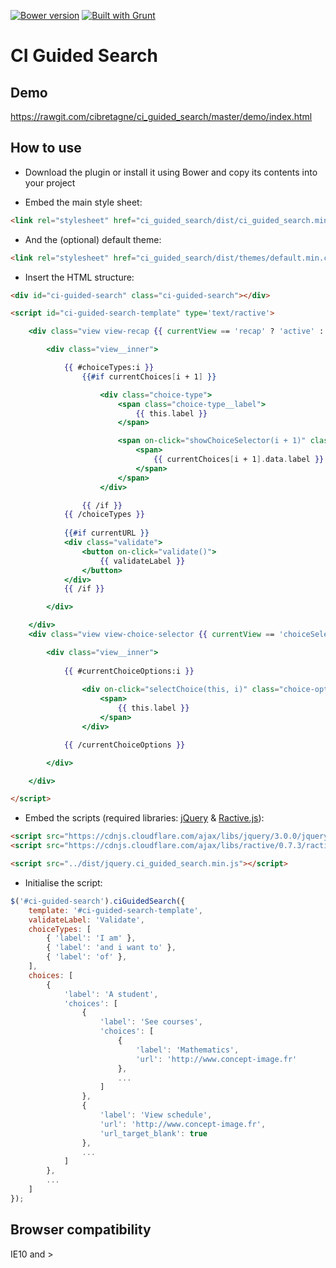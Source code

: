 [![Bower version](https://badge.fury.io/bo/ci_guided_search.svg)](http://badge.fury.io/bo/ci_guided_search)
[![Built with Grunt](https://cdn.gruntjs.com/builtwith.png)](http://gruntjs.com/)

# CI Guided Search

## Demo
https://rawgit.com/cibretagne/ci_guided_search/master/demo/index.html

## How to use
* Download the plugin or install it using Bower and copy its contents into your project

* Embed the main style sheet:

```html
<link rel="stylesheet" href="ci_guided_search/dist/ci_guided_search.min.css">
```
* And the (optional) default theme:

```html
<link rel="stylesheet" href="ci_guided_search/dist/themes/default.min.css">
```
* Insert the HTML structure:
```html
<div id="ci-guided-search" class="ci-guided-search"></div>

<script id="ci-guided-search-template" type='text/ractive'>

	<div class="view view-recap {{ currentView == 'recap' ? 'active' : 'not-visible' }}">

		<div class="view__inner">

			{{ #choiceTypes:i }}
				{{#if currentChoices[i + 1] }}

					<div class="choice-type">
						<span class="choice-type__label">
							{{ this.label }}
						</span>

						<span on-click="showChoiceSelector(i + 1)" class="choice-type__value">
							<span>
								{{ currentChoices[i + 1].data.label }}
							</span>
						</span>
					</div>

				{{ /if }}
			{{ /choiceTypes }}
			
			{{#if currentURL }}
			<div class="validate">
				<button on-click="validate()">
					{{ validateLabel }}
				</button>
			</div>
			{{ /if }}

		</div>

	</div>
	<div class="view view-choice-selector {{ currentView == 'choiceSelector' ? 'active' : 'not-visible' }}">

		<div class="view__inner">
			
			{{ #currentChoiceOptions:i }}
			
				<div on-click="selectChoice(this, i)" class="choice-option">
					<span>
						{{ this.label }}
					</span>
				</div>

			{{ /currentChoiceOptions }}

		</div>

	</div>

</script>
```
* Embed the scripts (required libraries:  [jQuery](http://jquery.com) & [Ractive.js](http://www.ractivejs.org)):

```html
<script src="https://cdnjs.cloudflare.com/ajax/libs/jquery/3.0.0/jquery.min.js"></script>
<script src="https://cdnjs.cloudflare.com/ajax/libs/ractive/0.7.3/ractive.min.js"></script>

<script src="../dist/jquery.ci_guided_search.min.js"></script>
```
* Initialise the script:
```javascript
$('#ci-guided-search').ciGuidedSearch({
	template: '#ci-guided-search-template',
    validateLabel: 'Validate',
	choiceTypes: [
		{ 'label': 'I am' },
		{ 'label': 'and i want to' },
		{ 'label': 'of' },
	],
	choices: [
		{
			'label': 'A student',
			'choices': [
				{
					'label': 'See courses',
					'choices': [
						{
							'label': 'Mathematics',
							'url': 'http://www.concept-image.fr'
						},
						...
					]
				},
				{
					'label': 'View schedule',
					'url': 'http://www.concept-image.fr',
					'url_target_blank': true
				},
                ...
			]
		},
		...
	]
});
```
## Browser compatibility
IE10 and >